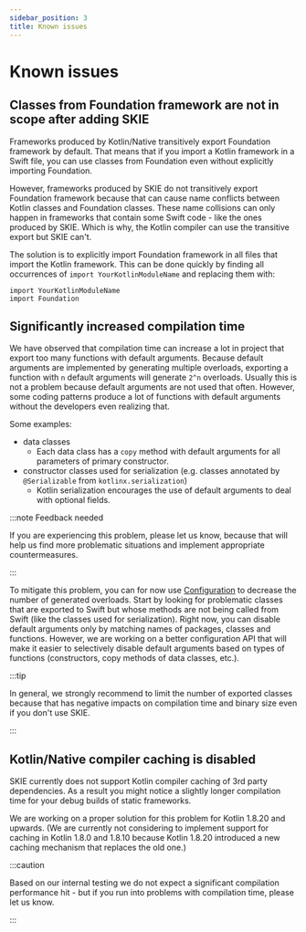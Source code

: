 ```yaml
---
sidebar_position: 3
title: Known issues
---
```


# Known issues

## Classes from Foundation framework are not in scope after adding SKIE

Frameworks produced by Kotlin/Native transitively export Foundation framework by default.
That means that if you import a Kotlin framework in a Swift file, you can use classes from Foundation even without explicitly importing Foundation.

However, frameworks produced by SKIE do not transitively export Foundation framework because that can cause name conflicts between Kotlin classes and Foundation classes.
These name collisions can only happen in frameworks that contain some Swift code - like the ones produced by SKIE.
Which is why, the Kotlin compiler can use the transitive export but SKIE can't.

The solution is to explicitly import Foundation framework in all files that import the Kotlin framework.
This can be done quickly by finding all occurrences of `import YourKotlinModuleName` and replacing them with:

```
import YourKotlinModuleName
import Foundation
```

## Significantly increased compilation time

We have observed that compilation time can increase a lot in project that export too many functions with default arguments.
Because default arguments are implemented by generating multiple overloads, exporting a function with `n` default arguments will generate `2^n` overloads.
Usually this is not a problem because default arguments are not used that often.
However, some coding patterns produce a lot of functions with default arguments without the developers even realizing that.

Some examples:
- data classes
  - Each data class has a `copy` method with default arguments for all parameters of primary constructor.
- constructor classes used for serialization (e.g. classes annotated by `@Serializable` from `kotlinx.serialization`)
  - Kotlin serialization encourages the use of default arguments to deal with optional fields.

:::note Feedback needed

If you are experiencing this problem, please let us know, because that will help us find more problematic situations and implement appropriate countermeasures.

:::

To mitigate this problem, you can for now use [Configuration](/docs/Configuration/Configuration.md) to decrease the number of generated overloads.
Start by looking for problematic classes that are exported to Swift but whose methods are not being called from Swift (like the classes used for serialization).
Right now, you can disable default arguments only by matching names of packages, classes and functions.
However, we are working on a better configuration API that will make it easier to selectively disable default arguments based on types of functions (constructors, copy methods of data classes, etc.).

:::tip

In general, we strongly recommend to limit the number of exported classes because that has negative impacts on compilation time and binary size even if you don't use SKIE.

:::

## Kotlin/Native compiler caching is disabled

SKIE currently does not support Kotlin compiler caching of 3rd party dependencies.
As a result you might notice a slightly longer compilation time for your debug builds of static frameworks.

We are working on a proper solution for this problem for Kotlin 1.8.20 and upwards.
(We are currently not considering to implement support for caching in Kotlin 1.8.0 and 1.8.10 because Kotlin 1.8.20 introduced a new caching mechanism that replaces the old one.)

:::caution

Based on our internal testing we do not expect a significant compilation performance hit - but if you run into problems with compilation time, please let us know.

:::
